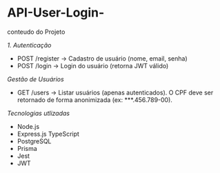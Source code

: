 # API-User-Login-

conteudo do Projeto 

*1. Autenticação*
- POST /register → Cadastro de usuário (nome, email, senha)
- POST /login → Login do usuário (retorna JWT válido)

*Gestão de Usuários*
- GET /users → Listar usuários (apenas autenticados). O CPF deve ser retornado de forma anonimizada (ex: ***.456.789-00).

*Tecnologias utlizadas* 
- Node.js
- Express.js
  TypeScript
- PostgreSQL
- Prisma
- Jest
- JWT
